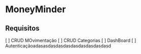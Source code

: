 # MoneyMinder

## Requisitos

[ ] CRUD MOvimentação
[ ] CRUD Categorias
[ ] DashBoard
[ ] Autenticaçãoadasasdasdasdasdasdasdasdasdasd